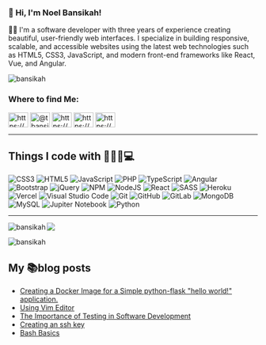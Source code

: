 ### 👋 Hi, I'm Noel Bansikah!

👨‍💻 I'm a software developer with three years of experience creating beautiful, user-friendly web interfaces. I specialize in building responsive, scalable, and accessible websites using the latest web technologies such as HTML5, CSS3, JavaScript, and modern front-end frameworks like React, Vue, and Angular.


<p align="left"> <img src="https://komarev.com/ghpvc/?username=bansikah&label=Profile%20views&color=0e75b6&style=flat" alt="bansikah" /> </p>

<h3 align="left">Where to find Me:</h3>
<p align="left">
<a href="https://dev.to/https://dev.to/bansikah" target="blank"><img align="center" src="https://raw.githubusercontent.com/rahuldkjain/github-profile-readme-generator/master/src/images/icons/Social/devto.svg" alt="https://dev.to/bansikah" height="30" width="40" /></a>
<a href="https://twitter.com/@tbansikah" target="blank"><img align="center" src="https://raw.githubusercontent.com/rahuldkjain/github-profile-readme-generator/master/src/images/icons/Social/twitter.svg" alt="@tbansikah" height="30" width="40" /></a>
<a href="https://linkedin.com/in/https://www.linkedin.com/feed/update/urn:li:share:7074558452550770688/" target="blank"><img align="center" src="https://raw.githubusercontent.com/rahuldkjain/github-profile-readme-generator/master/src/images/icons/Social/linked-in-alt.svg" alt="https://www.linkedin.com/feed/update/urn:li:share:7074558452550770688/" height="30" width="40" /></a>
<a href="https://hashnode.com/https://hashnode.com/edit/" target="blank"><img align="center" src="https://raw.githubusercontent.com/rahuldkjain/github-profile-readme-generator/master/src/images/icons/Social/hashnode.svg" alt="https://hashnode.com/edit/" height="30" width="40" /></a>
<a href="https://medium.com/https://medium.com/@tandapnoelbansikah/" target="blank"><img align="center" src="https://raw.githubusercontent.com/rahuldkjain/github-profile-readme-generator/master/src/images/icons/Social/medium.svg" alt="https://medium.com/@tandapnoelbansikah/" height="30" width="40" /></a>
</p>


---
## Things I code with 👨🏾‍💻💻

![CSS3](https://img.shields.io/badge/css3-%231572B6.svg?style=for-the-badge&logo=css3&logoColor=white) ![HTML5](https://img.shields.io/badge/html5-%23E34F26.svg?style=for-the-badge&logo=html5&logoColor=white) ![JavaScript](https://img.shields.io/badge/javascript-%23323330.svg?style=for-the-badge&logo=javascript&logoColor=%23F7DF1E) ![PHP](https://img.shields.io/badge/php-%23777BB4.svg?style=for-the-badge&logo=php&logoColor=white) ![TypeScript](https://img.shields.io/badge/typescript-%23007ACC.svg?style=for-the-badge&logo=typescript&logoColor=white) ![Angular](https://img.shields.io/badge/angular-%23DD0031.svg?style=for-the-badge&logo=angular&logoColor=white) ![Bootstrap](https://img.shields.io/badge/bootstrap-%23563D7C.svg?style=for-the-badge&logo=bootstrap&logoColor=white) ![jQuery](https://img.shields.io/badge/jquery-%230769AD.svg?style=for-the-badge&logo=jquery&logoColor=white) ![NPM](https://img.shields.io/badge/NPM-%23000000.svg?style=for-the-badge&logo=npm&logoColor=white) ![NodeJS](https://img.shields.io/badge/node.js-6DA55F?style=for-the-badge&logo=node.js&logoColor=white) ![React](https://img.shields.io/badge/react-%2320232a.svg?style=for-the-badge&logo=react&logoColor=%2361DAFB) ![SASS](https://img.shields.io/badge/SASS-hotpink.svg?style=for-the-badge&logo=SASS&logoColor=white) ![Heroku](https://img.shields.io/badge/heroku-%23430098.svg?style=for-the-badge&logo=heroku&logoColor=white) ![Vercel](https://img.shields.io/badge/vercel-%23000000.svg?style=for-the-badge&logo=vercel&logoColor=white) ![Visual Studio Code](https://img.shields.io/badge/Visual%20Studio%20Code-0078d7.svg?style=for-the-badge&logo=visual-studio-code&logoColor=white) ![Git](https://img.shields.io/badge/git-%23F05033.svg?style=for-the-badge&logo=git&logoColor=white) ![GitHub](https://img.shields.io/badge/github-%23121011.svg?style=for-the-badge&logo=github&logoColor=white) ![GitLab](https://img.shields.io/badge/gitlab-%23181717.svg?style=for-the-badge&logo=gitlab&logoColor=white) ![MongoDB](https://img.shields.io/badge/MongoDB-%234ea94b.svg?style=for-the-badge&logo=mongodb&logoColor=white) ![MySQL](https://img.shields.io/badge/mysql-%2300f.svg?style=for-the-badge&logo=mysql&logoColor=white) ![Jupiter Notebook](https://img.shields.io/badge/jupiternotebook-%23E34F26.svg?style=for-the-badge&logo=jupiternotebook&logoColor=white)  ![Python](https://img.shields.io/badge/Python-%234ea94b.svg?style=for-the-badge&logo=python&logoColor=white)
 
---


<p><img align="left" src="https://github-readme-stats.vercel.app/api/top-langs?username=bansikah&show_icons=true&locale=en&layout=compact" alt="bansikah" /></p>


<img src="https://github-readme-stats.vercel.app/api?username=bansikah&show_icons=true&theme=radical" />


<p><img align="center" src="https://github-readme-streak-stats.herokuapp.com/?user=bansikah&" alt="bansikah" /></p>

## My 📚blog posts
<!-- BLOG-POST-LIST:START -->
- [Creating a Docker Image for a Simple python-flask &quot;hello world!&quot; application.](https://bansikah.hashnode.dev/creating-a-docker-image-for-a-simple-python-flask-hello-world-application)
- [Using Vim Editor](https://bansikah.hashnode.dev/using-vim-editor)
- [The Importance of Testing in Software Development](https://bansikah.hashnode.dev/the-importance-of-testing-in-software-development)
- [Creating an ssh key](https://bansikah.hashnode.dev/creating-an-ssh-key)
- [Bash Basics](https://bansikah.hashnode.dev/bash-basics)
<!-- BLOG-POST-LIST:END -->
